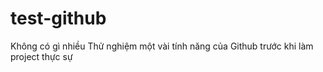 # test-github
Không có gì nhiều
Thử nghiệm một vài tính năng của Github trước khi làm project thực sự
